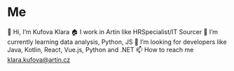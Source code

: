 # Me
👋 Hi, I’m Kufova Klara
🏠 I work in Artin like HRSpecialist/IT Sourcer
🌱 I’m currently learning data analysis, Python, JS
👀 I’m looking for developers like Java, Kotlin, React, Vue.js, Python and .NET
📫 How to reach me klara.kufova@artin.cz

